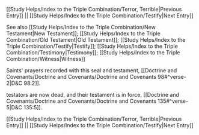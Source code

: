[[Study Helps/Index to the Triple Combination/Terror, Terrible|Previous Entry]]  ||  [[Study Helps/Index to the Triple Combination/Testify|Next Entry]]

 See also [[Study Helps/Index to the Triple Combination/New Testament|New Testament]]; [[Study Helps/Index to the Triple Combination/Old Testament|Old Testament]]; [[Study Helps/Index to the Triple Combination/Testify|Testify]]; [[Study Helps/Index to the Triple Combination/Testimony|Testimony]]; [[Study Helps/Index to the Triple Combination/Witness|Witness]]

 Saints' prayers recorded with this seal and testament, [[Doctrine and Covenants/Doctrine and Covenants/Doctrine and Covenants 98#^verse-2|D&C 98:2]].

 testators are now dead, and their testament is in force, [[Doctrine and Covenants/Doctrine and Covenants/Doctrine and Covenants 135#^verse-5|D&C 135:5]].

[[Study Helps/Index to the Triple Combination/Terror, Terrible|Previous Entry]]  ||  [[Study Helps/Index to the Triple Combination/Testify|Next Entry]]